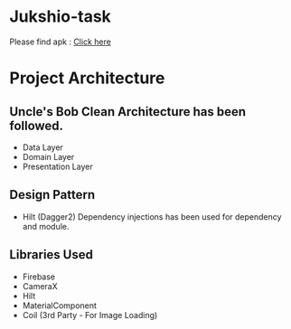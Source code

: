 # Jukshio-task

Please find apk : [Click here](apk/app-debug.apk)

# Project Architecture

## Uncle's Bob Clean Architecture has been followed.

- Data Layer
- Domain Layer
- Presentation Layer

## Design Pattern
- Hilt (Dagger2) Dependency injections has been used for dependency and module.

## Libraries Used 
- Firebase
- CameraX
- Hilt
- MaterialComponent
- Coil (3rd Party - For Image Loading)
